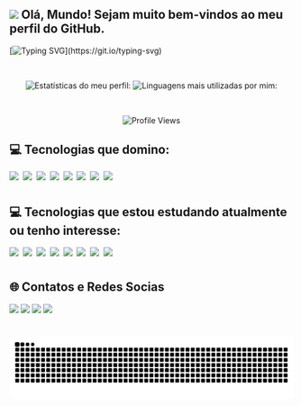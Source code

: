 ## <img src="https://raw.githubusercontent.com/kaueMarques/kaueMarques/master/hi.gif" width="30px"> Olá, Mundo! Sejam muito bem-vindos ao meu perfil do GitHub.

[![Typing SVG](https://readme-typing-svg.demolab.com?font=Fira+Code&pause=1000&color=7467EE&random=false&width=800&height=35&lines=Meu+nome+é+Geovanna+Mickaella!;Sou+uma+Desenvolvedora+Web+Full+Stack+com+foco+em+Frontend!;)](https://git.io/typing-svg)

<br>

<p align="center">
<img width="400px" height="150px" src="https://github-readme-stats.vercel.app/api?username=gvmckl&show_icons=true&theme=dark" alt="Estatísticas do meu perfil:"/>
<img width="400px" height="150px" src="https://github-readme-stats.vercel.app/api/top-langs/?username=gvmckl&layout=compact&theme=dark" alt="Linguagens mais utilizadas por mim:"/>
</p>

<br>

<p align="center"> <img src="https://komarev.com/ghpvc/?username=gvmckl&color=7467EE&style=plastic&label=Profile+Views" alt="Profile Views" width="130"/> </p>

## 💻 Tecnologias que domino:

<img src="https://cdn.jsdelivr.net/gh/devicons/devicon/icons/mysql/mysql-original-wordmark.svg" width="50px"/>&nbsp;
<img src="https://cdn.jsdelivr.net/gh/devicons/devicon/icons/git/git-original.svg" width="50px"/>&nbsp;
<img src="https://cdn.jsdelivr.net/gh/devicons/devicon/icons/javascript/javascript-original.svg" width="50px"/>&nbsp;
<img src="https://cdn.jsdelivr.net/gh/devicons/devicon/icons/nodejs/nodejs-original.svg" width="50px"/>&nbsp;
<img src="https://cdn.jsdelivr.net/gh/devicons/devicon@latest/icons/axios/axios-plain.svg" width="50px"/>&nbsp;
<img src="https://cdn.jsdelivr.net/gh/devicons/devicon/icons/html5/html5-original.svg" width="50px"/>&nbsp;
<img src="https://cdn.jsdelivr.net/gh/devicons/devicon/icons/css3/css3-original.svg" width="50px"/>&nbsp;
<img src="https://cdn.jsdelivr.net/gh/devicons/devicon@latest/icons/react/react-original.svg" width="50px"/>&nbsp;

#

## 💻 Tecnologias que estou estudando atualmente ou tenho interesse:

<img src="https://cdn.jsdelivr.net/gh/devicons/devicon/icons/python/python-original-wordmark.svg" width="50px"/>&nbsp;
<img src="https://cdn.jsdelivr.net/gh/devicons/devicon@latest/icons/typescript/typescript-original.svg" width="50px"/>&nbsp;
<img src="https://cdn.jsdelivr.net/gh/devicons/devicon@latest/icons/tailwindcss/tailwindcss-original.svg" width="50px"/>&nbsp;
<img src="https://cdn.jsdelivr.net/gh/devicons/devicon/icons/java/java-original.svg" width="50px"/>&nbsp;
<img src="https://cdn.jsdelivr.net/gh/devicons/devicon@latest/icons/mongodb/mongodb-original.svg" width="50px"/>&nbsp;
<img src="https://cdn.jsdelivr.net/gh/devicons/devicon@latest/icons/c/c-original.svg" width="50px"/>&nbsp;
<img src="https://cdn.jsdelivr.net/gh/devicons/devicon@latest/icons/cplusplus/cplusplus-original.svg" width="50px"/>&nbsp;
<img src="https://cdn.jsdelivr.net/gh/devicons/devicon@latest/icons/csharp/csharp-original.svg" width="50px"/>&nbsp;

#

## 🌐 Contatos e Redes Socias 

<div> 
  <a href="https://www.instagram.com/gvmckl/" target="_blank"><img src="https://img.shields.io/badge/-Instagram-%237467EE?style=for-the-badge&logo=instagram&logoColor=white" target="_blank"></a>
  <a href="mailto:gvmckl@gmail.com"><img src="https://img.shields.io/badge/-Gmail-%237467EE?style=for-the-badge&logo=gmail&logoColor=white" target="_blank"></a>
  <a href="www.linkedin.com/in/geovanna-mickaella-076338262" target="_blank"><img src="https://img.shields.io/badge/-LinkedIn-%237467EE?style=for-the-badge&logo=linkedin&logoColor=white" target="_blank"></a> 
    <a href="https://open.spotify.com/user/31mnhk2dnxn3632rgbcswsllcu2y" target="_blank"><img src="https://img.shields.io/badge/-spotify-%237467EE?style=for-the-badge&logo=spotify&logoColor=white" target="_blank"></a>
</div>

# 

<picture align="center">
  <source media="(prefers-color-scheme: dark)" srcset="https://raw.githubusercontent.com/gvmckl/gvmckl/output/github-contribution-grid-snake-dark.svg">
  <source media="(prefers-color-scheme: light)" srcset="https://raw.githubusercontent.com/gvmckl/gvmckl/output/github-contribution-grid-snake-dark.svg">
  <img align="center" alt="github contribution grid snake animation" src="https://raw.githubusercontent.com/gvmckl/gvmckl/output/github-contribution-grid-snake.svg">
</picture>
